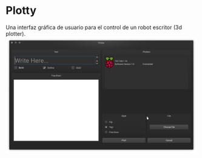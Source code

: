 # Plotty
Una interfaz gráfica de usuario para el control de un robot escritor (3d plotter).
![Alt text](Screenshot_20190507_095920.png?raw=true "Title")
